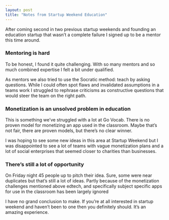 ```yaml
---
layout: post
title: "Notes from Startup Weekend Education"
---
```


After coming second in two previous startup weekends and founding an education startup that wasn’t a complete failure I signed up to be a mentor this time around.

<!--more-->

### Mentoring is hard

To be honest, I found it quite challenging. With so many mentors and so much combined expertise I felt a bit under qualified.

As mentors we also tried to use the Socratic method: teach by asking questions. While I could often spot flaws and invalidated assumptions in a teams work I struggled to rephrase criticisms as constructive questions that would steer the team on the right path.

### Monetization is an unsolved problem in education

This is something we’ve struggled with a lot at Go Vocab. There is no proven model for monetizing an app used in the classroom. Maybe that’s not fair, there are proven models, but there’s no clear winner.

I was hoping to see some new ideas in this area at Startup Weekend but I was disappointed to see a lot of teams with vague monetization plans and a lot of social enterprises that seemed closer to charities than businesses.

### There’s still a lot of opportunity

On Friday night 45 people up to pitch their idea. Sure, some were near duplicates but that’s still a lot of ideas. Partly because of the monetization challenges mentioned above edtech, and specifically subject specific apps for use in the classroom has been largely ignored

I have no grand conclusion to make. If you’re at all interested in startup weekend and haven’t been to one then you definitely should. It’s an amazing experience.